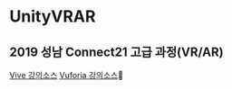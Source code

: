 # UnityVRAR

## 2019 성남 Connect21 고급 과정(VR/AR)

[Vive 강의소스](https://github.com/IndieGameMaker/ViveLecture)
[Vuforia 강의소스](https://github.com/IndieGameMaker/VuforiaDemo)
